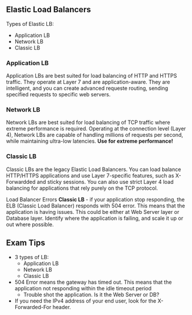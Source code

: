 ## Elastic Load Balancers ##

Types of Elastic LB:
* Application LB
* Network LB
* Classic LB

### Application LB ###
Application LBs are best suited for load balancing of HTTP and HTTPS traffic. They operate at Layer 7 and are application-aware. They are intelligent, and you can create advanced requeste routing, sending specified requests to specific web servers.

### Network LB ###
Network LBs are best suited for load balancing of TCP traffic where extreme performance is required. Operating at the connection level (Layer 4), Network LBs are capable of handling millions of requests per second, while maintaining ultra-low latencies.
**Use for extreme performance!**

### Classic LB ###
Classic LBs are the legacy Elastic Load Balancers. You can load balance HTTP/HTTPS applications and use Layer 7-specific features, such as X-Forwardded and sticky sessions. You can also use strict Layer 4 load balancing for applications that rely purely on the TCP protocol.

Load Balancer Errors
**Classic LB** - if your application stop responding, the ELB (Classic Load Balancer) responds with 504 error.
This means that the application is having issues. This could be either at Web Server layer or Database layer.
Identify where the application is failing, and scale it up or out where possible.

## Exam Tips ##
* 3 types of LB:
  * Application LB
  * Network LB
  * Classic LB
* 504 Error means the gateway has timed out. This means that the application not responding within the idle timeout period
  * Trouble shot the application. Is it the Web Server or DB?
* If you need the IPv4 address of your end user, look for the X-Forwarded-For header.
